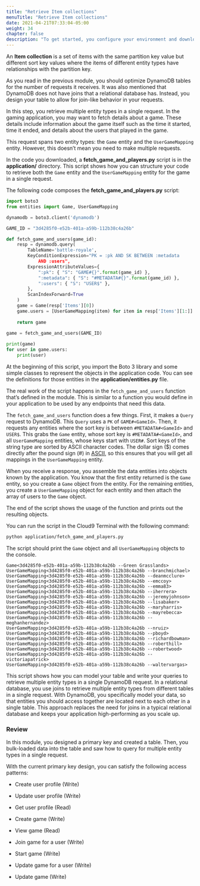 ```yaml
---
title: "Retrieve Item collections"
menuTitle: "Retrieve Item collections"
date: 2021-04-21T07:33:04-05:00
weight: 34
chapter: false
description: "To get started, you configure your environment and download code that you use during the lab."
---
```


An **Item collection** is a set of items with the same partition key value but different sort key values where the items of different entity types have relationships with the partition key.

As you read in the previous module, you should optimize DynamoDB tables for the number of requests it receives. It was also mentioned that DynamoDB does not have joins that a relational database has. Instead, you design your table to allow for join-like behavior in your requests.

In this step, you retrieve multiple entity types in a single request. In the gaming application, you may want to fetch details about a game. These details include information about the game itself such as the time it started, time it ended, and details about the users that played in the game.

This request spans two entity types: the `Game` entity and the `UserGameMapping` entity. However, this doesn’t mean you need to make multiple requests.

In the code you downloaded, a **fetch_game_and_players.py** script is in the **application/** directory. This script shows how you can structure your code to retrieve both the `Game` entity and the `UserGameMapping` entity for the game in a single request.

The following code composes the **fetch_game_and_players.py** script:

```python
import boto3
from entities import Game, UserGameMapping

dynamodb = boto3.client('dynamodb')

GAME_ID = "3d4285f0-e52b-401a-a59b-112b38c4a26b"

def fetch_game_and_users(game_id):
    resp = dynamodb.query(
        TableName='battle-royale',
        KeyConditionExpression="PK = :pk AND SK BETWEEN :metadata 
            AND :users",
        ExpressionAttributeValues={
            ":pk": { "S": "GAME#{}".format(game_id) },
            ":metadata": { "S": "#METADATA#{}".format(game_id) },
            ":users": { "S": "USER$" },
        },
        ScanIndexForward=True
    )
    game = Game(resp['Items'][0])
    game.users = [UserGameMapping(item) for item in resp['Items'][1:]]
    
    return game
    
game = fetch_game_and_users(GAME_ID)

print(game)
for user in game.users:
    print(user)
```

At the beginning of this script, you import the Boto 3 library and some simple classes to represent the objects in the application code. You can see the definitions for those entities in the **application/entities.py** file.

The real work of the script happens in the `fetch_game_and_users` function that’s defined in the module. This is similar to a function you would define in your application to be used by any endpoints that need this data.

The `fetch_game_and_users` function does a few things. First, it makes a `Query` request to DynamoDB. This `Query` uses a `PK` of `GAME#<GameId>`. Then, it requests any entities where the sort key is between `#METADATA#<GameId>` and `USER$`. This grabs the `Game` entity, whose sort key is `#METADATA#<GameId>`, and all `UserGameMapping` entities, whose keys start with `USER#`. Sort keys of the string type are sorted by ASCII character codes. The dollar sign ($) comes directly after the pound sign (#) in [ASCII](http://support.ecisolutions.com/doc-ddms/help/reportsmenu/ascii_sort_order_chart.htm), so this ensures that you will get all mappings in the `UserGameMapping` entity.

When you receive a response, you assemble the data entities into objects known by the application. You know that the first entity returned is the `Game` entity, so you create a `Game` object from the entity. For the remaining entities, you create a `UserGameMapping` object for each entity and then attach the array of users to the `Game` object.

The end of the script shows the usage of the function and prints out the resulting objects.

You can run the script in the Cloud9 Terminal with the following command:

```sh
python application/fetch_game_and_players.py
```

The script should print the `Game` object and all `UserGameMapping` objects to the console.

```text
Game<3d4285f0-e52b-401a-a59b-112b38c4a26b --Green Grasslands>
UserGameMapping<3d4285f0-e52b-401a-a59b-112b38c4a26b --branchmichael>
UserGameMapping<3d4285f0-e52b-401a-a59b-112b38c4a26b --deanmcclure>
UserGameMapping<3d4285f0-e52b-401a-a59b-112b38c4a26b --emccoy>
UserGameMapping<3d4285f0-e52b-401a-a59b-112b38c4a26b --emma83>
UserGameMapping<3d4285f0-e52b-401a-a59b-112b38c4a26b --iherrera>
UserGameMapping<3d4285f0-e52b-401a-a59b-112b38c4a26b --jeremyjohnson>
UserGameMapping<3d4285f0-e52b-401a-a59b-112b38c4a26b --lisabaker>
UserGameMapping<3d4285f0-e52b-401a-a59b-112b38c4a26b --maryharris>
UserGameMapping<3d4285f0-e52b-401a-a59b-112b38c4a26b --mayrebecca>
UserGameMapping<3d4285f0-e52b-401a-a59b-112b38c4a26b --meghanhernandez>
UserGameMapping<3d4285f0-e52b-401a-a59b-112b38c4a26b --nruiz>
UserGameMapping<3d4285f0-e52b-401a-a59b-112b38c4a26b --pboyd>
UserGameMapping<3d4285f0-e52b-401a-a59b-112b38c4a26b --richardbowman>
UserGameMapping<3d4285f0-e52b-401a-a59b-112b38c4a26b --roberthill>
UserGameMapping<3d4285f0-e52b-401a-a59b-112b38c4a26b --robertwood>
UserGameMapping<3d4285f0-e52b-401a-a59b-112b38c4a26b --victoriapatrick>
UserGameMapping<3d4285f0-e52b-401a-a59b-112b38c4a26b --waltervargas>
```

This script shows how you can model your table and write your queries to retrieve multiple entity types in a single DynamoDB request. In a relational database, you use joins to retrieve multiple entity types from different tables in a single request. With DynamoDB, you specifically model your data, so that entities you should access together are located next to each other in a single table. This approach replaces the need for joins in a typical relational database and keeps your application high-performing as you scale up.


### Review

In this module, you designed a primary key and created a table. Then, you bulk-loaded data into the table and saw how to query for multiple entity types in a single request.

With the current primary key design, you can satisfy the following access patterns:

- Create user profile (Write)

- Update user profile (Write)

- Get user profile (Read)

- Create game (Write)

- View game (Read)

- Join game for a user (Write)

- Start game (Write)

- Update game for a user (Write)

- Update game (Write)